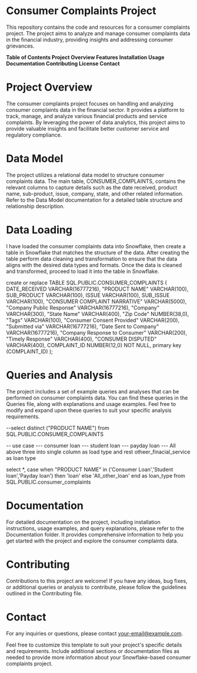 # Consumer Complaints Project

This repository contains the code and resources for a consumer complaints project. The project aims to analyze and manage consumer complaints data in the financial industry, providing insights and addressing consumer grievances.

**Table of Contents
Project Overview
Features
Installation
Usage
Documentation
Contributing
License
Contact**


# Project Overview
The consumer complaints project focuses on handling and analyzing consumer complaints data in the financial sector. It provides a platform to track, manage, and analyze various financial products and service complaints. By leveraging the power of data analytics, this project aims to provide valuable insights and facilitate better customer service and regulatory compliance.


#  Data Model
The project utilizes a relational data model to structure consumer complaints data. The main table, CONSUMER_COMPLAINTS, contains the relevant columns to capture details such as the date received, product name, sub-product, issue, company, state, and other related information. Refer to the Data Model documentation for a detailed table structure and relationship description.


# Data Loading
I have loaded the consumer complaints data into Snowflake, then create a table in Snowflake that matches the structure of the data. After creating the table perform data cleaning and transformation to ensure that the data aligns with the desired data types and formats. Once the data is cleaned and transformed,  proceed to load it into the table in Snowflake.

create or replace TABLE SQL.PUBLIC.CONSUMER_COMPLAINTS (
	DATE_RECEIVED VARCHAR(16777216),
	"PRODUCT NAME" VARCHAR(100),
	SUB_PRODUCT VARCHAR(100),
	ISSUE VARCHAR(100),
	SUB_ISSUE VARCHAR(100),
	"CONSUMER COMPLAINT NARRATIVE" VARCHAR(5000),
	"Company Public Response" VARCHAR(16777216),
	"Company" VARCHAR(300),
	"State Name" VARCHAR(400),
	"Zip Code" NUMBER(38,0),
	"Tags" VARCHAR(100),
	"Consumer Consent Provided" VARCHAR(200),
	"Submitted via" VARCHAR(16777216),
	"Date Sent to Company" VARCHAR(16777216),
	"Company Response to Consumer" VARCHAR(200),
	"Timely Response" VARCHAR(400),
	"CONSUMER DISPUTED" VARCHAR(400),
	COMPLAINT_ID NUMBER(12,0) NOT NULL,
	primary key (COMPLAINT_ID)
);


# Queries and Analysis
The project includes a set of example queries and analyses that can be performed on consumer complaints data. You can find these queries in the Queries file, along with explanations and usage examples. Feel free to modify and expand upon these queries to suit your specific analysis requirements.


--select distinct ("PRODUCT NAME") from SQL.PUBLIC.CONSUMER_COMPLAINTS

-- use case 
--- consumer loan 
--- student loan 
--- payday loan 
--- All above three into single column as load type and rest otheer_finacial_service  as  loan type 


select *,
case 
when "PRODUCT NAME" in ('Consumer Loan','Student loan','Payday loan') then 'loan'
else 'All_other_loan' 
end as loan_type
from SQL.PUBLIC.consumer_complaints



















# Documentation
For detailed documentation on the project, including installation instructions, usage examples, and query explanations, please refer to the Documentation folder. It provides comprehensive information to help you get started with the project and explore the consumer complaints data.

# Contributing
Contributions to this project are welcome! If you have any ideas, bug fixes, or additional queries or analysis to contribute, please follow the guidelines outlined in the Contributing file.


# Contact
For any inquiries or questions, please contact your-email@example.com.

Feel free to customize this template to suit your project's specific details and requirements. Include additional sections or documentation files as needed to provide more information about your Snowflake-based consumer complaints project.




